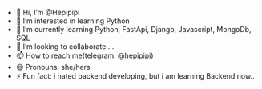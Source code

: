 - 👋 Hi, I’m @Hepipipi
- 👀 I’m interested in learning Python
- 🌱 I’m currently learning Python, FastApi, Django, Javascript, MongoDb, SQL
- 💞️ I’m looking to collaborate ...
- 📫 How to reach me(telegram: @hepipipi)
- 😄 Pronouns: she/hers
- ⚡ Fun fact: i hated backend developing, but i am learning Backend now..

<!---
Hepipipi/Hepipipi is a ✨ special ✨ repository because its `README.md` (this file) appears on your GitHub profile.
You can click the Preview link to take a look at your changes.
--->
